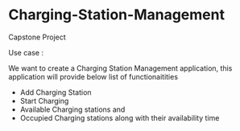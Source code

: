 # Charging-Station-Management
Capstone Project



Use case : 

We want to create a Charging Station Management application, this application will provide below list of functionaitities
* Add Charging Station
* Start Charging
* Available Charging stations and
* Occupied Charging stations along with their availability time
